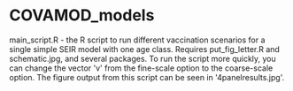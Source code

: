 # COVAMOD_models
main_script.R - the R script to run different vaccination scenarios for a single simple SEIR model with one age class. Requires put_fig_letter.R and schematic.jpg, and several packages. To run the script more quickly, you can change the vector 'v' from the fine-scale option to the coarse-scale option. The figure output from this script can be seen in '4panelresults.jpg'.
